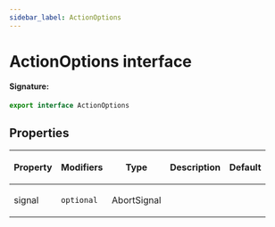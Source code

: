 ```yaml
---
sidebar_label: ActionOptions
---
```


# ActionOptions interface

#### Signature:

```typescript
export interface ActionOptions
```

## Properties

<table><thead><tr><th>

Property

</th><th>

Modifiers

</th><th>

Type

</th><th>

Description

</th><th>

Default

</th></tr></thead>
<tbody><tr><td>

<span id="signal">signal</span>

</td><td>

`optional`

</td><td>

AbortSignal

</td><td>

</td><td>

</td></tr>
</tbody></table>
